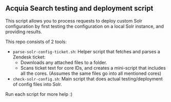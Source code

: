 ## Acquia Search testing and deployment script

This script allows you to process requests to deploy custom Solr configuration
by first testing the configuration on a local Solr instance, and providing results.

This repo consists of 2 tools:

* `parse-solr-config-ticket.sh`: Helper script that fetches and parses a Zendesk ticket:
  * Downloads any attached files to a folder.
  * Scans ticket text for core IDs, and creates a mini-script that includes all the cores. (Assumes the same files go into all mentioned cores)
* `check-solr-config.sh`: Main script that does actual testing/deployment of config files into Solr.

Run each script for more help :)
